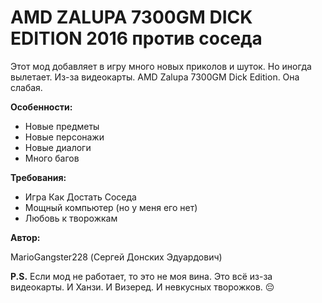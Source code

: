 # AMD ZALUPA 7300GM DICK EDITION 2016 против соседа

Этот мод добавляет в игру много новых приколов и шуток. Но иногда вылетает. Из-за видеокарты. AMD Zalupa 7300GM Dick Edition. Она слабая.

**Особенности:**

*   Новые предметы  
*   Новые персонажи  
*   Новые диалоги  
*   Много багов

**Требования:**

*   Игра Как Достать Соседа  
*   Мощный компьютер (но у меня его нет)  
*   Любовь к творожкам

**Автор:**

MarioGangster228 (Сергей Донских Эдуардович)

**P.S.** Если мод не работает, то это не моя вина. Это всё из-за видеокарты. И Ханзи. И Визеред. И невкусных творожков. 😔  
